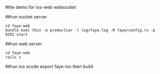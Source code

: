 #the demo for ios-web websocket
	
##run socket server
	
	cd faye-web
	bundle exec thin -e production -l log/faye.log -R faye/config.ru -p 9292 start  

##run web server
	
	cd faye-web
	rails s
	
##run ios
xcode export faye-ios then build